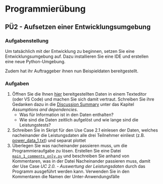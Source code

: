 # Programmierübung

## PÜ2 - Aufsetzen einer Entwicklungsumgebung


### Aufgabenstellung 

Um tatsächlich mit der Entwicklung zu beginnen, setzen Sie eine Entwicklungsumgebung auf. Dazu installieren Sie eine IDE und erstellen eine neue Python-Umgebung.

Zudem hat ihr Auftraggeber ihnen nun Beispieldaten bereitgestellt.

### Aufgaben

1. Öffnen Sie die Ihnen [hier](https://github.com/jhumci/MCI-MSE_Aufgaben/tree/main/P%C3%9C2/input_data) bereitgestellten Daten in einem Texteditor (oder VS Code) und machen Sie sich damit vertraut. Schreiben Sie ihre Gedanken dazu in die [Discussion Summary](https://github.com/jhumci/MCI-MSE_Aufgaben/blob/main/P%C3%9C1/DiscussionSummary.md) unter das Kapitel *Assumptions and dependencies*.
    - Was für Information ist in den Daten enthalten? 
    - Wie sind die Daten zeitlich aufgelöst und wie lange sind die Leistungstests?
2. Schreiben Sie in Skript für den Use Case 2.1 einlesen der Daten, welches nacheinander die Leistungsdaten alle drei Teilnehmer einliest (z.B. [power_data_1.txt](https://github.com/jhumci/MCI-MSE_Aufgaben/blob/main/P%C3%9C2/input_data/power_data_1.txt)) und separat plottet
3. Überlegen Sie was nacheinander passieren muss, um die Programmieraufgabe zu lösen. Erstellen Sie eine Datei [```main_1_comments_only.py```](https://github.com/jhumci/MCI-MSE_Aufgaben/blob/main/P%C3%9C2/main_1_comments_only.py) und beschreiben Sie anhand von Kommentaren, was in der Datei Nacheinander passieren muss, damit der Use Case *UC 2.0. - Auswertung der Leistungsdaten* durch das Programm ausgeführt werden kann. Verwenden Sie in den Kommentaren  die Namen der Unter-Anwendungsfälle


